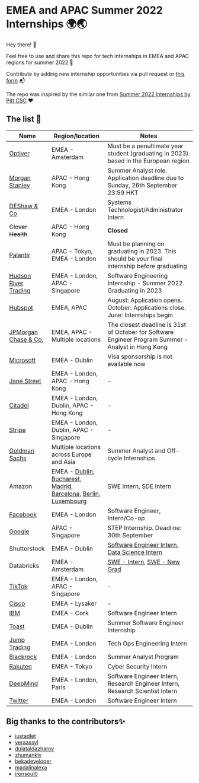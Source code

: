 # EMEA and APAC Summer 2022 Internships 🌍🌏

Hey there! 👋

Feel free to use and share this repo for tech internships in EMEA and APAC regions for summer 2022 🌱

Contribute by adding new internship opportunities via pull request or [this form](https://docs.google.com/forms/d/e/1FAIpQLSd7wl_nDL3IxgVnNAcvV4u9jX7_bnGUkJBVxsGGL3XPBx8BAw/viewform) 📬

The repo was inspired by the similar one from [Summer 2022 Internships by Pitt CSC](https://github.com/pittcsc/Summer2022-Internships) ❤️

## The list 📝

|  Name |  Region/location |  Notes  |
|-----|---------|--------------|
| [Optiver](https://www.optiver.com/working-at-optiver/career-opportunities/990203/?gh_src=2af42e681us) | EMEA - Amsterdam | Must be a penultimate year student (graduating in 2023) based in the European region |
| [Morgan Stanley](https://morganstanley.tal.net/vx/candidate/apply/11680) | APAC - Hong Kong | Summer Analyst role. Application deadline due to Sunday, 26th September 23:59 HKT |
| [DEShaw & Co](https://www.deshaw.com/careers/internships) | EMEA - London | Systems Technologist/Administrator Intern |
| <del>Clover Health</del> | APAC - Hong Kong | **Closed** |
| [Palantir](https://www.palantir.com/careers/) | APAC - Tokyo, EMEA - London | Must be planning on graduating in 2023. This should be your final internship before graduating |
| [Hudson River Trading](https://www.hudsonrivertrading.com/careers/job/?gh_jid=3015374) | EMEA - London, APAC - Singapore | Software Engineering Internship - Summer 2022. Graduating in 2023 |
| [Hubspot](https://www.hubspot.com/careers/students/intern-coop) | EMEA, APAC | August: Application opens. October: Applications close. June: Internships begin |
| [JPMorgan Chase & Co.](https://careers.jpmorgan.com/us/en/students/programs/software-engineer-summer) | EMEA, APAC - Multiple locations | The closest deadline is 31st of October for Software Engineer Program Summer - Analyst in Hong Kong |
| [Microsoft](https://careers.microsoft.com/students/us/en/job/1091350/Intern-Opportunities-for-Students-Ireland-Software-Engineering-Start-date-Summer-2022) | EMEA - Dublin | Visa sponsorship is not available now |
| [Jane Street](https://www.janestreet.com/join-jane-street/internships/) | EMEA - London, APAC - Hong Kong | - |
| [Citadel](https://www.citadel.com/careers/open-positions/positions-for-students/) | EMEA - London, Dublin, APAC - Hong Kong | - |
| [Stripe](https://stripe.com/jobs/search?q=intern+new+grad) | EMEA - London, Dublin, APAC - Singapore | - |
| [Goldman Sachs](https://www.goldmansachs.com/careers/students/programs/) | Multiple locations across Europe and Asia | Summer Analyst and Off-cycle Internships |
| Amazon| EMEA - [Dublin](https://www.amazon.jobs/en/jobs/1694116/software-development-engineer-internship-2022-dublin), [Bucharest](https://www.amazon.jobs/en/jobs/1674285/software-dev-engineer-intern-bucharest-summer-2022), [Madrid](https://www.amazon.jobs/en/jobs/1709009/software-development-engineer-internship-2022-madrid-spain), [Barcelona](https://www.amazon.jobs/en/jobs/1709010/software-development-engineer-internship-2022-barcelona-spain), [Berlin](https://www.amazon.jobs/en/jobs/1729097/software-development-engineer-intern-2022-berlin), [Luxembourg](https://www.amazon.jobs/en/jobs/1729117/software-development-engineer-internship-2022-luxembourg) | SWE Intern, SDE Intern |
| [Facebook](https://www.facebook.com/careers/v2/jobs/389614179266190/)| EMEA - London | Software Engineer, Intern/Co-op |
| [Google](https://careers.google.com/jobs/results/111206685625721542/) | APAC - Singapore | STEP Internship. Deadline: 30th September |
| Shutterstock | EMEA - Dublin | [Software Engineer Intern](https://shutterstock.wd1.myworkdayjobs.com/en-US/ShutterstockCareers/job/Dublin/Software-Engineer-Intern_R0001086), [Data Science Intern](https://shutterstock.wd1.myworkdayjobs.com/en-US/ShutterstockCareers/job/Dublin/Data-Science-Intern_R0001088) |
| Databricks | EMEA - Amsterdam | [SWE - Intern](https://databricks.com/company/careers/open-positions/job?gh_jid=5488592002), [SWE - New Grad](https://databricks.com/company/careers/open-positions/job?gh_jid=5488581002) |
| [TikTok](https://careers.tiktok.com/position?keywords=&category=6704215862603155720&location=&project=6994735642836977928&type=3&job_hot_flag=&current=1&limit=10) | EMEA - London, APAC - Singapore | - |
| [Cisco](https://jobs.cisco.com/jobs/ProjectDetail/Software-Engineering-Summer-Internship/1343429) | EMEA - Lysaker | - |
| [IBM](https://careers.ibm.com/job/13848226/software-engineer-intern-cork-ie/?codes=IBM_CareerWebSite) | EMEA - Cork | Software Engineer Intern |
| [Toast](https://careers.toasttab.com/job/?url=job&gh_jid=3461165) | EMEA - Dublin | Summer Software Engineer Internship |
| [Jump Trading](https://www.jumptrading.com/apply.html?gh_jid=2939854) | EMEA - London | Tech Ops Engineering Intern |
| [Blackrock](https://blackrock.tal.net/vx/lang-en-GB/mobile-0/brand-3/xf-730d836e367b/candidate/so/pm/1/pl/1/opp/5365-Summer-Analyst-Program-EMEA/en-GB) | EMEA - London | Summer Analyst Program |
| [Rakuten](https://rakuten.wd1.myworkdayjobs.com/en-US/RakutenInc/job/Tokyo-Japan/Security-Engineer--Internship----Cyber-Security-Defense-Department_00001089?_ga=2.231422941.379941621.1631862433-683823413.1631682348) | EMEA - Tokyo | Cyber Security Intern |
| [DeepMind](https://deepmind.com/careers/internships) | EMEA - London, Paris | Software Engineer Intern, Research Engineer Intern, Research Scientist Intern |
| [Twitter](https://jobs.smartrecruiters.com/ni/Twitter2/434ede5b-2775-4628-aee5-fbd573936a25-2022-engineering-internships-europe-middle-east-africa-emea-) | EMEA - London | Software Engineer Intern |

## Big thanks to the contributors✨
* [justadlet](https://github.com/justadlet)
* [yeraassyl](https://github.com/yeraassyl)
* [dulataldazharov](https://github.com/dulataldazharov)
* [zhumanklv](https://github.com/zhumanklv)
* [bekadeveloper](https://github.com/bekadeveloper)
* [madalinalexa](https://github.com/madalinalexa)
* [ironsoul0](https://github.com/ironsoul0)

